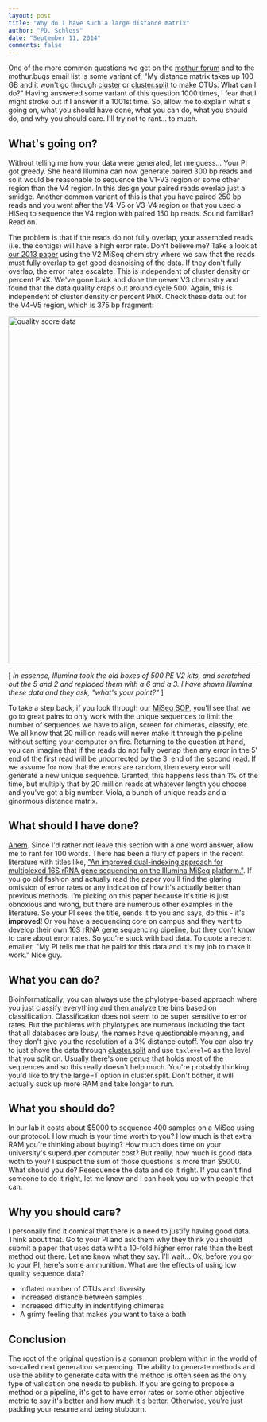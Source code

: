 ```yaml
---
layout: post
title: "Why do I have such a large distance matrix"
author: "PD. Schloss"
date: "September 11, 2014"
comments: false
---
```


One of the more common questions we get on the [mothur forum](https://forum.mothur.org) and to the mothur.bugs email list is some variant of, "My distance matrix takes up 100 GB and it won't go through [cluster](/wiki/cluster) or [cluster.split](/wiki/cluster.split) to make OTUs. What can I do?" Having answered some variant of this question 1000 times, I fear that I might stroke out if I answer it a 1001st time. So, allow me to explain what's going on, what you should have done, what you can do, what you should do, and why you should care. I'll try not to rant... to much.

## What's going on?
Without telling me how your data were generated, let me guess... Your PI got greedy. She heard Illumina can now generate paired 300 bp reads and so it would be reasonable to sequence the V1-V3 region or some other region than the V4 region. In this design your paired reads overlap just a smidge. Another common variant of this is that you have paired 250 bp reads and you went after the V4-V5 or V3-V4 region or that you used a HiSeq to sequence the V4 region with paired 150 bp reads. Sound familiar? Read on.

The problem is that if the reads do not fully overlap, your assembled reads (i.e. the contigs) will have a high error rate. Don't believe me? Take a look at [our 2013 paper](https://www.ncbi.nlm.nih.gov/pubmed/23793624) using the V2 MiSeq chemistry where we saw that the reads must fully overlap to get good desnoising of the data. If they don't fully overlap, the error rates escalate. This is independent of cluster density or percent PhiX. We've gone back and done the newer V3 chemistry and found that the data quality craps out around cycle 500. Again, this is independent of cluster density or percent PhiX. Check these data out for the V4-V5 region, which is 375 bp fragment:

<img src="/assets/img/qscores.jpg" alt="quality score data" style="margin:0px auto;display:block" width="700">

[ *In essence, Illumina took the old boxes of 500 PE V2 kits, and scratched out the 5 and 2 and replaced them with a 6 and a 3. I have shown Illumina these data and they ask, "what's your point?"* ]

To take a step back, if you look through our [MiSeq SOP](/wiki/MiSeq_SOP), you'll see that we go to great pains to only work with the unique sequences to limit the number of sequences we have to align, screen for chimeras, classify, etc. We all know that 20 million reads will never make it through the pipeline without setting your computer on fire. Returning to the question at hand, you can imagine that if the reads do not fully overlap then any error in the 5' end of the first read will be uncorrected by the 3' end of the second read. If we assume for now that the errors are random, then every error will generate a new unique sequence. Granted, this happens less than 1% of the time, but multiply that by 20 million reads at whatever length you choose and you've got a big number. Viola, a bunch of unique reads and a ginormous distance matrix.


## What should I have done?
[Ahem](https://www.ncbi.nlm.nih.gov/pubmed/23793624). Since I'd rather not leave this section with a one word answer, allow me to rant for 100 words. There has been a flury of papers in the recent literature with titles like, ["An improved dual-indexing approach for multiplexed 16S rRNA gene sequencing on the Illumina MiSeq platform."](https://www.ncbi.nlm.nih.gov/pubmed/24558975). If you go old fashion and actually read the paper you'll find the glaring omission of error rates or any indication of how it's actually better than previous methods. I'm picking on this paper because it's title is just obnoxious and wrong, but there are numerous other examples in the literature. So your PI sees the title, sends it to you and says, do this - it's **improved**! Or you have a sequencing core on campus and they want to develop their own 16S rRNA gene sequencing pipeline, but they don't know to care about error rates. So you're stuck with bad data. To quote a recent emailer, "My PI tells me that he paid for this data and it's my job to make it work." Nice guy.


## What you can do?
Bioinformatically, you can always use the phylotype-based approach where you just classify everything and then analyze the bins based on classification. Classification does not seem to be super sensitive to error rates. But the problems with phylotypes are numerous including the fact that all databases are lousy, the names have questionable meaning, and they don't give you the resolution of a 3% distance cutoff. You can also try to just shove the data through [cluster.split](/wiki/Cluster.split) and use `taxlevel=6` as the level that you split on. Usually there's one genus that holds most of the sequences and so this really doesn't help much. You're probably thinking you'd like to try the large=T option in cluster.split. Don't bother, it will actually suck up more RAM and take longer to run.


## What you should do?
In our lab it costs about $5000 to sequence 400 samples on a MiSeq using our protocol. How much is your time worth to you? How much is that extra RAM you're thinking about buying? How much does time on your university's superduper computer cost? But really, how much is good data woth to you? I suspect the sum of those questions is more than $5000. What should you do? Resequence the data and do it right. If you can't find someone to do it right, let me know and I can hook you up with people that can.


## Why you should care?
I personally find it comical that there is a need to justify having good data. Think about that. Go to your PI and ask them why they think you should submit a paper that uses data wiht a 10-fold higher error rate than the best method out there. Let me know what they say. I'll wait... Ok, before you go to your PI, here's some ammunition. What are the effects of using low quality sequence data?

* Inflated number of OTUs and diversity
* Increased distance between samples
* Increased difficulty in indentifying chimeras
* A grimy feeling that makes you want to take a bath


## Conclusion
The root of the original question is a common problem within in the world of so-called next generation sequencing. The ability to generate methods and use the ability to generate data with the method is often seen as the only type of validation one needs to publish. If you are going to propose a method or a pipeline, it's got to have error rates or some other objective metric to say it's better and how much it's better. Otherwise, you're just padding your resume and being stubborn.
